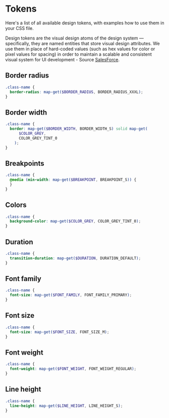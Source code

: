 # Tokens

Here's a list of all available design tokens, with examples how to use them in
your CSS file.

Design tokens are the visual design atoms of the design system — specifically,
they are named entities that store visual design attributes. We use them in
place of hard-coded values (such as hex values for color or pixel values for
spacing) in order to maintain a scalable and consistent visual system for UI
development - Source
[SalesForce](https://www.lightningdesignsystem.com/design-tokens/).

## Border radius

```scss
.class-name {
  border-radius: map-get($BORDER_RADIUS, BORDER_RADIUS_XXXL);
}
```

## Border width

```scss
.class-name {
  border: map-get($BORDER_WIDTH, BORDER_WIDTH_S) solid map-get(
      $COLOR_GREY,
      COLOR_GREY_TINT_0
    );
}
```

## Breakpoints

```scss
.class-name {
  @media (min-width: map-get($BREAKPOINT, BREAKPOINT_S)) {
  }
}
```

## Colors

```scss
.class-name {
  background-color: map-get($COLOR_GREY, COLOR_GREY_TINT_0);
}
```

## Duration

```scss
.class-name {
  transition-duration: map-get($DURATION, DURATION_DEFAULT);
}
```

## Font family

```scss
.class-name {
  font-size: map-get($FONT_FAMILY, FONT_FAMILY_PRIMARY);
}
```

## Font size

```scss
.class-name {
  font-size: map-get($FONT_SIZE, FONT_SIZE_M);
}
```

## Font weight

```scss
.class-name {
  font-weight: map-get($FONT_WEIGHT, FONT_WEIGHT_REGULAR);
}
```

## Line height

```scss
.class-name {
  line-height: map-get($LINE_HEIGHT, LINE_HEIGHT_S);
}
```
